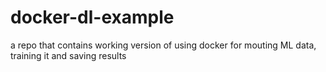 # docker-dl-example
a repo that contains working version of using docker for mouting ML data, training it and saving results
